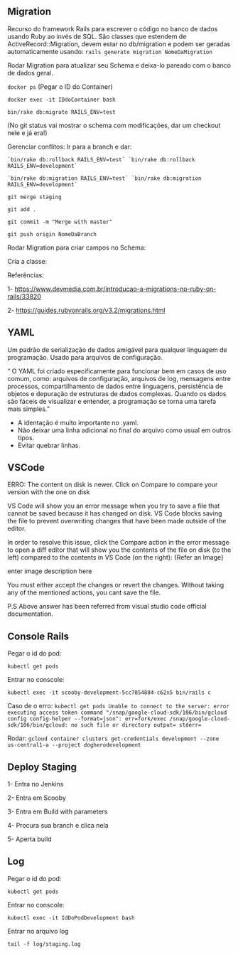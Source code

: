 ## Migration

Recurso do framework Rails para escrever o código no banco de dados usando Ruby ao invés de SQL. São classes que estendem de ActiveRecord::Migration, devem estar no db/migration e podem ser geradas automaticamente usando:
`rails generate migration NomeDaMigration`

Rodar Migration para atualizar seu Schema e deixa-lo pareado com o banco de dados geral.

  `docker ps` (Pegar o ID do Container)
  
  `docker exec -it IDdoContainer bash`
  
  `bin/rake db:migrate RAILS_ENV=test`
  
  (No git status vai mostrar o schema com modificações, dar um checkout nele e já era!)
  
  Gerenciar conflitos: Ir para a branch e dar:
  
    `bin/rake db:rollback RAILS_ENV=test` `bin/rake db:rollback RAILS_ENV=development`
    
    `bin/rake db:migration RAILS_ENV=test` `bin/rake db:migration RAILS_ENV=development`
  
  `git merge staging`
  
  `git add .`
  
  `git commit -m "Merge with master"`
  
  `git push origin NomeDaBranch`
  
Rodar Migration para criar campos no Schema:

Cria a classe:

  
Referências: 

1- https://www.devmedia.com.br/introducao-a-migrations-no-ruby-on-rails/33820

2- https://guides.rubyonrails.org/v3.2/migrations.html

## YAML

Um padrão de serialização de dados amigável para qualquer linguagem de programação. Usado para arquivos de configuração.

“ O YAML foi criado especificamente para funcionar bem em casos de uso comum, como: arquivos de configuração, arquivos 
de log, mensagens entre processos, compartilhamento de dados entre linguagens, persistência de objetos e depuração de estruturas de dados complexas. Quando os dados são fáceis de visualizar e entender, a programação se torna uma tarefa 
mais simples.”

* A identação é muito importante no .yaml.
* Não deixar uma linha adicional no final do arquivo como usual em outros tipos.
* Evitar quebrar linhas.

## VSCode

ERRO: The content on disk is newer. Click on Compare to compare your version with the one on disk

VS Code will show you an error message when you try to save a file that cannot be saved because it has changed on disk. VS Code blocks saving the file to prevent overwriting changes that have been made outside of the editor.

In order to resolve this issue, click the Compare action in the error message to open a diff editor that will show you the contents of the file on disk (to the left) compared to the contents in VS Code (on the right): {Refer an Image}

enter image description here

You must either accept the changes or revert the changes. Without taking any of the mentioned actions, you cant save the file.

P.S Above answer has been referred from visual studio code official documentation.

##  Console Rails

Pegar o id do pod:

`kubectl get pods` 

Entrar no conscole:

`kubectl exec -it scooby-development-5cc7854884-c62x5 bin/rails c`

Caso de o erro:
`kubectl get pods
Unable to connect to the server: error executing access token command "/snap/google-cloud-sdk/106/bin/gcloud config config-helper --format=json": err=fork/exec /snap/google-cloud-sdk/106/bin/gcloud: no such file or directory output= stderr=`

Rodar:
`gcloud container clusters get-credentials development --zone us-central1-a --project dogherodevelopment`


## Deploy Staging

1- Entra no Jenkins

2- Entra em Scooby 

3- Entra em Build with parameters

4- Procura sua branch e clica nela

5- Aperta build

## Log

Pegar o id do pod:

`kubectl get pods` 

Entrar no conscole:

`kubectl exec -it IdDoPodDevelopment bash`

Entrar no arquivo log

`tail -f log/staging.log`
